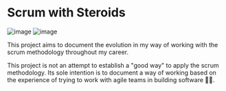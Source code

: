 # Scrum with Steroids

![image](https://img.shields.io/badge/Vue%20js-35495E?style=for-the-badge&logo=vuedotjs&logoColor=4FC08D)
![image](https://img.shields.io/badge/Github%20Actions-282a2e?style=for-the-badge&logo=githubactions&logoColor=367cfe)


This project aims to document the evolution in my way of working with the scrum methodology throughout my career.

This project is not an attempt to establish a "good way" to apply the scrum methodology. Its sole intention is to
document a way of working based on the experience of trying to work with agile teams in building software 👩‍💻.